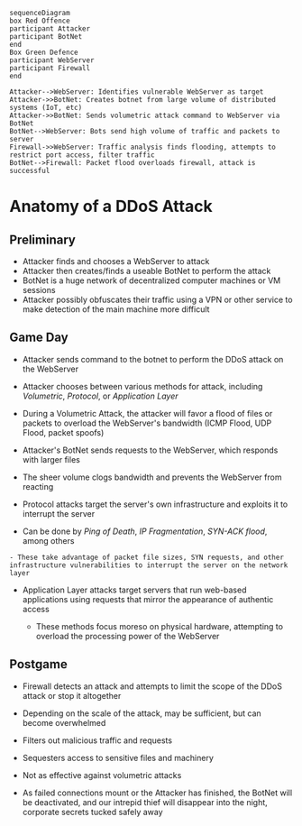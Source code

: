 ```mermaid
sequenceDiagram
box Red Offence
participant Attacker
participant BotNet
end
Box Green Defence
participant WebServer
participant Firewall
end

Attacker-->WebServer: Identifies vulnerable WebServer as target
Attacker->>BotNet: Creates botnet from large volume of distributed systems (IoT, etc)
Attacker->>BotNet: Sends volumetric attack command to WebServer via BotNet
BotNet-->WebServer: Bots send high volume of traffic and packets to server
Firewall->>WebServer: Traffic analysis finds flooding, attempts to restrict port access, filter traffic
BotNet-->Firewall: Packet flood overloads firewall, attack is successful

```
# Anatomy of a DDoS Attack

## Preliminary
* Attacker finds and chooses a WebServer to attack
* Attacker then creates/finds a useable BotNet to perform the attack
 * BotNet is a huge network of decentralized computer machines or VM sessions
* Attacker possibly obfuscates their traffic using a VPN or other service to make detection of the main machine more difficult

## Game Day
- Attacker sends command to the botnet to perform the DDoS attack on the WebServer

 - Attacker chooses between various methods for attack, including _Volumetric_, _Protocol_, or _Application Layer_
 
  - During a Volumetric Attack, the attacker will favor a flood of files or packets to overload the WebServer's bandwidth (ICMP Flood, UDP Flood, packet spoofs)
  
   - Attacker's BotNet sends requests to the WebServer, which responds with larger files
   
   - The sheer volume clogs bandwidth and prevents the WebServer from reacting
   
  - Protocol attacks target the server's own infrastructure and exploits it to interrupt the server
  
   - Can be done by _Ping of Death_, _IP Fragmentation_, _SYN-ACK flood_, among others
   
    - These take advantage of packet file sizes, SYN requests, and other infrastructure vulnerabilities to interrupt the server on the network layer
	
  - Application Layer attacks target servers that run web-based applications using requests that mirror the appearance of authentic access
  
    - These methods focus moreso on physical hardware, attempting to overload the processing power of the WebServer
	
## Postgame
- Firewall detects an attack and attempts to limit the scope of the DDoS attack or stop it altogether

 - Depending on the scale of the attack, may be sufficient, but can become overwhelmed
 
 - Filters out malicious traffic and requests
 
 - Sequesters access to sensitive files and machinery
 
 - Not as effective against volumetric attacks
 
- As failed connections mount or the Attacker has finished, the BotNet will be deactivated, and our intrepid thief will disappear into the night, corporate secrets tucked safely away